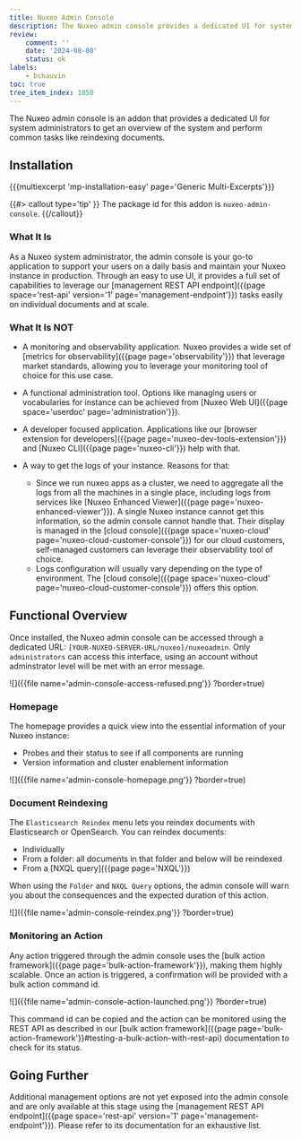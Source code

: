 ```yaml
---
title: Nuxeo Admin Console
description: The Nuxeo admin console provides a dedicated UI for system administrators to get an overview of the system and perform common tasks like reindexing documents.
review:
    comment: ''
    date: '2024-08-08'
    status: ok
labels:
    - bchauvin
toc: true
tree_item_index: 1050
---
```


The Nuxeo admin console is an addon that provides a dedicated UI for system administrators to get an overview of the system and perform common tasks like reindexing documents.

## Installation

{{{multiexcerpt 'mp-installation-easy' page='Generic Multi-Excerpts'}}}

{{#> callout type='tip' }}
The package id for this addon is `nuxeo-admin-console`.
{{/callout}}

### What It Is

As a Nuxeo system administrator, the admin console is your go-to application to support your users on a daily basis and maintain your Nuxeo instance in production. Through an easy to use UI, it provides a full set of capabilities to leverage our [management REST API endpoint]({{page space='rest-api' version='1' page='management-endpoint'}}) tasks easily on individual documents and at scale. 

### What It Is NOT

- A monitoring and observability application. Nuxeo provides a wide set of [metrics for observability]({{page page='observability'}}) that leverage market standards, allowing you to leverage your monitoring tool of choice for this use case.

- A functional administration tool. Options like managing users or vocabularies for instance can be achieved from [Nuxeo Web UI]({{page space='userdoc' page='administration'}}). 

- A developer focused application. Applications like our [browser extension for developers]({{page page='nuxeo-dev-tools-extension'}}) and [Nuxeo CLI]({{page page='nuxeo-cli'}}) help with that.

- A way to get the logs of your instance. Reasons for that:
  - Since we run nuxeo apps as a cluster, we need to aggregate all the logs from all the machines in a single place, including logs from services like [Nuxeo Enhanced Viewer]({{page page='nuxeo-enhanced-viewer'}}). A single Nuxeo instance cannot get this information, so the admin console cannot handle that. Their display is managed in the [cloud console]({{page space='nuxeo-cloud' page='nuxeo-cloud-customer-console'}}) for our cloud customers, self-managed customers can leverage their observability tool of choice.
  - Logs configuration will usually vary depending on the type of environment. The [cloud console]({{page space='nuxeo-cloud' page='nuxeo-cloud-customer-console'}}) offers this option.

## Functional Overview

Once installed, the Nuxeo admin console can be accessed through a dedicated URL: `[YOUR-NUXEO-SERVER-URL/nuxeo]/nuxeoadmin`. Only `administrators` can access this interface, using an account without adminstrator level will be met with an error message.

![]({{file name='admin-console-access-refused.png'}} ?border=true)

### Homepage

The homepage provides a quick view into the essential information of your Nuxeo instance:
* Probes and their status to see if all components are running
* Version information and cluster enablement information

![]({{file name='admin-console-homepage.png'}} ?border=true)

### Document Reindexing

The `Elasticsearch Reindex` menu lets you reindex documents with Elasticsearch or OpenSearch. You can reindex documents:
- Individually
- From a folder: all documents in that folder and below will be reindexed
- From a [NXQL query]({{page page='NXQL'}})

When using the `Folder` and `NXQL Query` options, the admin console will warn you about the consequences and the expected duration of this action.

![]({{file name='admin-console-reindex.png'}} ?border=true)

### Monitoring an Action

Any action triggered through the admin console uses the [bulk action framework]({{page page='bulk-action-framework'}}), making them highly scalable. Once an action is triggered, a confirmation will be provided with a bulk action command id.

![]({{file name='admin-console-action-launched.png'}} ?border=true)

This command id can be copied and the action can be monitored using the REST API as described in our [bulk action framework]({{page page='bulk-action-framework'}}#testing-a-bulk-action-with-rest-api) documentation to check for its status.

## Going Further

Additional management options are not yet exposed into the admin console and are only available at this stage using the [management REST API endpoint]({{page space='rest-api' version='1' page='management-endpoint'}}). Please refer to its documentation for an exhaustive list.